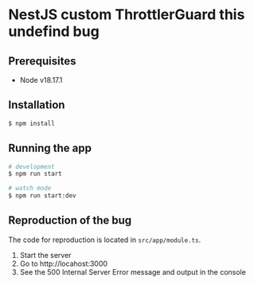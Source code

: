 # NestJS custom ThrottlerGuard this undefind bug

## Prerequisites

- Node v18.17.1

## Installation

```bash
$ npm install
```

## Running the app

```bash
# development
$ npm run start

# watch mode
$ npm run start:dev
```

## Reproduction of the bug

The code for reproduction is located in `src/app/module.ts`.

1. Start the server
2. Go to http://locahost:3000
3. See the 500 Internal Server Error message and output in the console
